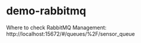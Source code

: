 # demo-rabbitmq

Where to check RabbitMQ Management:
http://localhost:15672/#/queues/%2F/sensor_queue